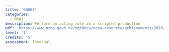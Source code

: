 ```yaml
---
title: '90009'
categories:
  - DRA1
description: Perform an acting role in a scripted production
pdf: 'https://www.nzqa.govt.nz/nqfdocs/ncea-resource/achievements/2019/as90009.pdf'
level: '1'
credits: '5'
assessment: Internal
---
```


